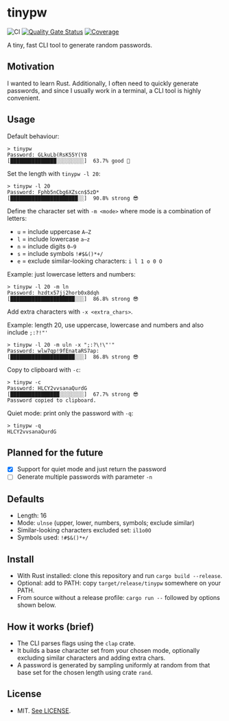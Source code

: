 # tinypw

![CI](https://github.com/marconae/tinypw/actions/workflows/ci.yml/badge.svg) [![Quality Gate Status](https://sonarcloud.io/api/project_badges/measure?project=marconae_tinypw&metric=alert_status)](https://sonarcloud.io/summary/new_code?id=marconae_tinypw) [![Coverage](https://sonarcloud.io/api/project_badges/measure?project=marconae_tinypw&metric=coverage)](https://sonarcloud.io/summary/new_code?id=marconae_tinypw)

A tiny, fast CLI tool to generate random passwords.

## Motivation

I wanted to learn Rust. Additionally, I often need to quickly generate passwords, and since I usually work in a
terminal, a CLI tool is highly convenient.

## Usage

Default behaviour:

```
> tinypw
Password: GLkuLb(RsK55Y(Y8
[███████████████░░░░░░░░░]  63.7% good 🙂
```

Set the length with `tinypw -l 20`:

```
> tinypw -l 20
Password: Fphb5nCbg6XZscn$5zD*
[██████████████████████░░]  90.8% strong 😎
```

Define the character set with `-m <mode>` where mode is a combination of letters:

- `u` = include uppercase `A–Z`
- `l` = include lowercase `a–z`
- `n` = include digits `0–9`
- `s` = include symbols `!#$&()*+/`
- `e` = exclude similar-looking characters: `i l 1 o 0 O`

Example: just lowercase letters and numbers:

```
> tinypw -l 20 -m ln
Password: hzdtx57jj2horb0x8dqh
[█████████████████████░░░]  86.8% strong 😎
```

Add extra characters with `-x <extra_chars>`.

Example: length 20, use uppercase, lowercase and numbers and also include `;:?!"'`

```
> tinypw -l 20 -m uln -x ";:?\!\"'"
Password: wlw7qp!9fEnataRS7ap:
[█████████████████████░░░]  86.8% strong 😎
```

Copy to clipboard with `-c`:

```
> tinypw -c
Password: HLCY2vvsanaQurdG
[████████████████░░░░░░░░]  67.7% strong 😎
Password copied to clipboard.
```

Quiet mode: print only the password with `-q`:

```
> tinypw -q
HLCY2vvsanaQurdG
```

## Planned for the future

- [x] Support for quiet mode and just return the password
- [ ] Generate multiple passwords with parameter `-n`

## Defaults

- Length: 16
- Mode: `ulnse` (upper, lower, numbers, symbols; exclude similar)
- Similar-looking characters excluded set: `il1o0O`
- Symbols used: `!#$&()*+/`

## Install

- With Rust installed: clone this repository and run `cargo build --release`.
- Optional: add to PATH: copy `target/release/tinypw` somewhere on your PATH.
- From source without a release profile: `cargo run --` followed by options shown below.

## How it works (brief)

- The CLI parses flags using the `clap` crate.
- It builds a base character set from your chosen mode, optionally excluding similar characters and adding extra chars.
- A password is generated by sampling uniformly at random from that base set for the chosen length using crate `rand`.

## License

- MIT. [See LICENSE](LICENSE).
